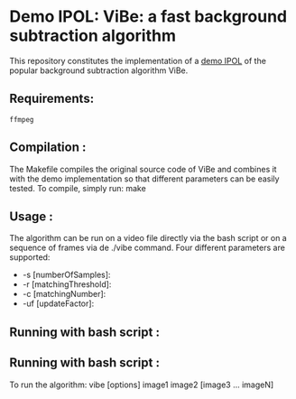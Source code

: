 # Demo IPOL: ViBe: a fast background subtraction algorithm

This repository constitutes the implementation of a [demo IPOL](https://ipolcore.ipol.im/demo/clientApp/demo.html?id=77777000287) of the popular background subtraction algorithm ViBe.

## Requirements:
    ffmpeg

## Compilation :
The Makefile compiles the original source code of ViBe and combines it with the demo implementation so that different parameters can be easily tested. To compile, simply run: 
    make

## Usage :
The algorithm can be run on a video file directly via the bash script or on a sequence of frames via de ./vibe command. Four different parameters are supported:

* -s [numberOfSamples]: 
* -r [matchingThreshold]:    
* -c [matchingNumber]:
* -uf [updateFactor]: 


## Running with bash script :


## Running with bash script :
To run the algorithm: 
    vibe [options] image1 image2 [image3 ... imageN]


